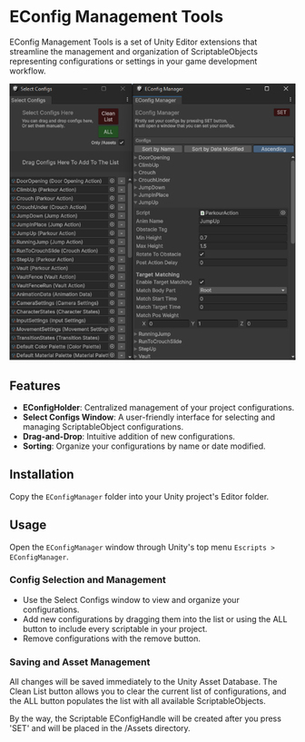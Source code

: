 # EConfig Management Tools

EConfig Management Tools is a set of Unity Editor extensions that streamline the management and organization of ScriptableObjects representing configurations or settings in your game development workflow.

![EConfigManager Window](/EConfigManager.png)

## Features

- **EConfigHolder**: Centralized management of your project configurations.
- **Select Configs Window**: A user-friendly interface for selecting and managing ScriptableObject configurations.
- **Drag-and-Drop**: Intuitive addition of new configurations.
- **Sorting**: Organize your configurations by name or date modified.

## Installation

Copy the `EConfigManager` folder into your Unity project's Editor folder.

## Usage

Open the `EConfigManager` window through Unity's top menu `Escripts > EConfigManager`.

### Config Selection and Management

- Use the Select Configs window to view and organize your configurations.
- Add new configurations by dragging them into the list or using the ALL button to include every scriptable in your project.
- Remove configurations with the remove button.

### Saving and Asset Management

All changes will be saved immediately to the Unity Asset Database.
The Clean List button allows you to clear the current list of configurations, and the ALL button populates the list with all available ScriptableObjects.

By the way, the Scriptable EConfigHandle will be created after you press 'SET' and will be placed in the /Assets directory.
